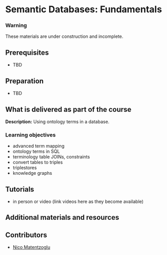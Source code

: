 # Semantic Databases: Fundamentals

### Warning
These materials are under construction and incomplete.

## Prerequisites
- TBD

## Preparation
- TBD

## What is delivered as part of the course

**Description:**  Using ontology terms in a database.

### Learning objectives
- advanced term mapping
- ontology terms in SQL
- terminology table JOINs, constraints
- convert tables to triples
- triplestores
- knowledge graphs

## Tutorials
- in person or video (link videos here as they become available)

## Additional materials and resources

## Contributors
- [Nico Matentzoglu](https://orcid.org/0000-0002-7356-1779)